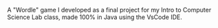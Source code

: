 A "Wordle" game I developed as a final project for my Intro to Computer Science Lab class, made 100% in Java using the VsCode IDE.
